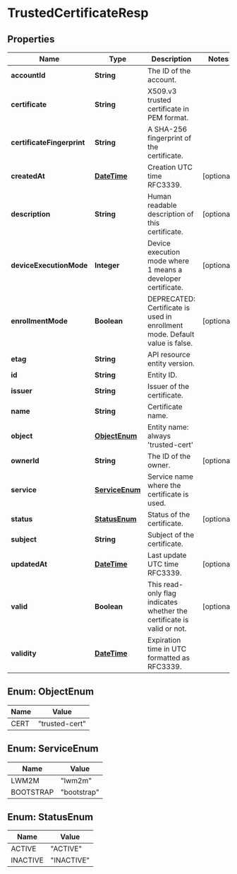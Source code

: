 
# TrustedCertificateResp

## Properties
Name | Type | Description | Notes
------------ | ------------- | ------------- | -------------
**accountId** | **String** | The ID of the account. | 
**certificate** | **String** | X509.v3 trusted certificate in PEM format. | 
**certificateFingerprint** | **String** | A SHA-256 fingerprint of the certificate. | 
**createdAt** | [**DateTime**](DateTime.md) | Creation UTC time RFC3339. |  [optional]
**description** | **String** | Human readable description of this certificate. |  [optional]
**deviceExecutionMode** | **Integer** | Device execution mode where 1 means a developer certificate. |  [optional]
**enrollmentMode** | **Boolean** | DEPRECATED: Certificate is used in enrollment mode. Default value is false. |  [optional]
**etag** | **String** | API resource entity version. | 
**id** | **String** | Entity ID. | 
**issuer** | **String** | Issuer of the certificate. | 
**name** | **String** | Certificate name. | 
**object** | [**ObjectEnum**](#ObjectEnum) | Entity name: always &#39;trusted-cert&#39; | 
**ownerId** | **String** | The ID of the owner. |  [optional]
**service** | [**ServiceEnum**](#ServiceEnum) | Service name where the certificate is used. | 
**status** | [**StatusEnum**](#StatusEnum) | Status of the certificate. |  [optional]
**subject** | **String** | Subject of the certificate. | 
**updatedAt** | [**DateTime**](DateTime.md) | Last update UTC time RFC3339. |  [optional]
**valid** | **Boolean** | This read-only flag indicates whether the certificate is valid or not. |  [optional]
**validity** | [**DateTime**](DateTime.md) | Expiration time in UTC formatted as RFC3339. | 


<a name="ObjectEnum"></a>
## Enum: ObjectEnum
Name | Value
---- | -----
CERT | &quot;trusted-cert&quot;


<a name="ServiceEnum"></a>
## Enum: ServiceEnum
Name | Value
---- | -----
LWM2M | &quot;lwm2m&quot;
BOOTSTRAP | &quot;bootstrap&quot;


<a name="StatusEnum"></a>
## Enum: StatusEnum
Name | Value
---- | -----
ACTIVE | &quot;ACTIVE&quot;
INACTIVE | &quot;INACTIVE&quot;



